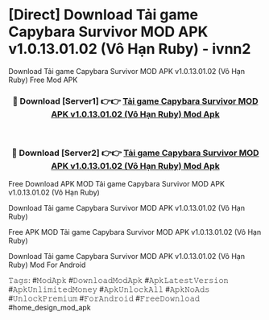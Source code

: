 # [Direct] Download Tải game Capybara Survivor MOD APK v1.0.13.01.02 (Vô Hạn Ruby) - ivnn2
Download Tải game Capybara Survivor MOD APK v1.0.13.01.02 (Vô Hạn Ruby) Free Mod APK

<div align="center">
<h3>🔴 Download [Server1] 👉👉 <a href="https://apk-comot.site?title=Tải_game_Capybara_Survivor_MOD_APK_v1.0.13.01.02_(Vô_Hạn_Ruby)">Tải game Capybara Survivor MOD APK v1.0.13.01.02 (Vô Hạn Ruby) Mod Apk</a></h3><br>

<h3>🔴 Download [Server2] 👉👉 <a href="https://apk-comot.site?title=Tải_game_Capybara_Survivor_MOD_APK_v1.0.13.01.02_(Vô_Hạn_Ruby)">Tải game Capybara Survivor MOD APK v1.0.13.01.02 (Vô Hạn Ruby) Mod Apk</a></h3>
</div>


Free Download APK MOD Tải game Capybara Survivor MOD APK v1.0.13.01.02 (Vô Hạn Ruby)

Download Tải game Capybara Survivor MOD APK v1.0.13.01.02 (Vô Hạn Ruby) 

Free APK MOD Tải game Capybara Survivor MOD APK v1.0.13.01.02 (Vô Hạn Ruby) 

Download Tải game Capybara Survivor MOD APK v1.0.13.01.02 (Vô Hạn Ruby) Mod For Android

𝚃𝚊𝚐𝚜: #𝙼𝚘𝚍𝙰𝚙𝚔 #𝙳𝚘𝚠𝚗𝚕𝚘𝚊𝚍𝙼𝚘𝚍𝙰𝚙𝚔 #𝙰𝚙𝚔𝙻𝚊𝚝𝚎𝚜𝚝𝚅𝚎𝚛𝚜𝚒𝚘𝚗 #𝙰𝚙𝚔𝚄𝚗𝚕𝚒𝚖𝚒𝚝𝚎𝚍𝙼𝚘𝚗𝚎𝚢 #𝙰𝚙𝚔𝚄𝚗𝚕𝚘𝚌𝚔𝙰𝚕𝚕 #𝙰𝚙𝚔𝙽𝚘𝙰𝚍𝚜 #𝚄𝚗𝚕𝚘𝚌𝚔𝙿𝚛𝚎𝚖𝚒𝚞𝚖 #𝙵𝚘𝚛𝙰𝚗𝚍𝚛𝚘𝚒𝚍 #𝙵𝚛𝚎𝚎𝙳𝚘𝚠𝚗𝚕𝚘𝚊𝚍 #home_design_mod_apk